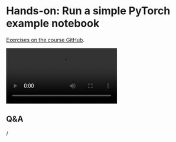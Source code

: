 # Hands-on: Run a simple PyTorch example notebook

<!--
[Exercises on the course GitHub](https://github.com/Lumi-supercomputer/Getting_Started_with_AI_workshop/tree/ai-20241126/02_Using_the_LUMI_web_interface).
-->
[Exercises on the course GitHub](https://github.com/Lumi-supercomputer/Getting_Started_with_AI_workshop/tree/main/02_Using_the_LUMI_web_interface).

<video src="https://462000265.lumidata.eu/ai-20241126/recordings/E02_Webinterface.mp4" controls="controls"></video>


## Q&A

/
